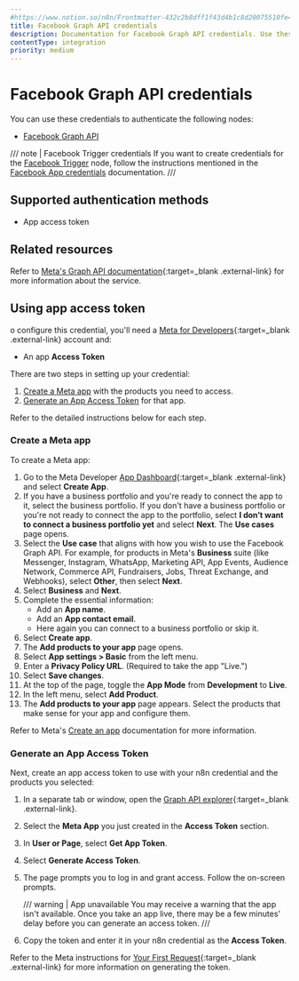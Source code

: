 ```yaml
---
#https://www.notion.so/n8n/Frontmatter-432c2b8dff1f43d4b1c8d20075510fe4
title: Facebook Graph API credentials
description: Documentation for Facebook Graph API credentials. Use these credentials to authenticate Facebook Graph API in n8n, a workflow automation platform.
contentType: integration
priority: medium
---
```


# Facebook Graph API credentials

You can use these credentials to authenticate the following nodes:

- [Facebook Graph API](/integrations/builtin/app-nodes/n8n-nodes-base.facebookgraphapi/)

/// note | Facebook Trigger credentials
If you want to create credentials for the [Facebook Trigger](/integrations/builtin/trigger-nodes/n8n-nodes-base.facebooktrigger/) node, follow the instructions mentioned in the [Facebook App credentials](/integrations/builtin/credentials/facebookapp/) documentation.
///

## Supported authentication methods

- App access token

## Related resources

Refer to [Meta's Graph API documentation](https://developers.facebook.com/docs/graph-api/overview){:target=_blank .external-link} for more information about the service.

## Using app access token

o configure this credential, you'll need a [Meta for Developers](https://developers.facebook.com/){:target=_blank .external-link} account and:

- An app **Access Token**

There are two steps in setting up your credential:

1. [Create a Meta app](#create-a-meta-app) with the products you need to access.
2. [Generate an App Access Token](#generate-an-app-access-token) for that app.

Refer to the detailed instructions below for each step.

### Create a Meta app

To create a Meta app:

1. Go to the Meta Developer [App Dashboard](https://developers.facebook.com/apps){:target=_blank .external-link} and select **Create App**.
2. If you have a business portfolio and you're ready to connect the app to it, select the business portfolio. If you don't have a business portfolio or you're not ready to connect the app to the portfolio, select **I don’t want to connect a business portfolio yet** and select **Next**. The **Use cases** page opens.
3. Select the **Use case** that aligns with how you wish to use the Facebook Graph API. For example, for products in Meta's **Business** suite (like Messenger, Instagram, WhatsApp, Marketing API, App Events, Audience Network, Commerce API, Fundraisers, Jobs, Threat Exchange, and Webhooks), select **Other**, then select **Next**.
4. Select **Business** and **Next**.
5. Complete the essential information:
    * Add an **App name**.
    * Add an **App contact email**.
    * Here again you can connect to a business portfolio or skip it.
1. Select **Create app**.
1. The **Add products to your app** page opens.
1. Select **App settings > Basic** from the left menu.
1. Enter a **Privacy Policy URL**. (Required to take the app "Live.")
1. Select **Save changes**.
1. At the top of the page, toggle the **App Mode** from **Development** to **Live**.
1. In the left menu, select **Add Product**.
6. The **Add products to your app** page appears. Select the products that make sense for your app and configure them.

Refer to Meta's [Create an app](https://developers.facebook.com/docs/development/create-an-app) documentation for more information.

### Generate an App Access Token

Next, create an app access token to use with your n8n credential and the products you selected:

1. In a separate tab or window, open the [Graph API explorer](https://developers.facebook.com/tools/explorer/){:target=_blank .external-link}.
2. Select the **Meta App** you just created in the **Access Token** section.
3. In **User or Page**, select **Get App Token**.
4. Select **Generate Access Token**.
5. The page prompts you to log in and grant access. Follow the on-screen prompts.

    /// warning | App unavailable
    You may receive a warning that the app isn't available. Once you take an app live, there may be a few minutes' delay before you can generate an access token.
    ///

5. Copy the token and enter it in your n8n credential as the **Access Token**.

Refer to the Meta instructions for [Your First Request](https://developers.facebook.com/docs/graph-api/get-started#get-started){:target=_blank .external-link} for more information on generating the token.
